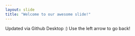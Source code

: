 ```yaml
---
layout: slide
title: "Welcome to our awesome slide!"
---
```

Updated via Github Desktop :) 
Use the left arrow to go back!
